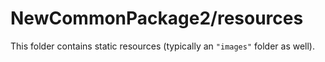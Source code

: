# NewCommonPackage2/resources

This folder contains static resources (typically an `"images"` folder as well).
